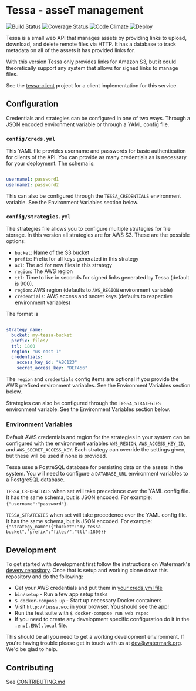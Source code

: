 # Tessa - asseT management

[ ![Build Status][3]    ][4]
[ ![Coverage Status][5] ][6]
[ ![Code Climate][7]    ][8]
[![Deploy](https://www.herokucdn.com/deploy/button.svg)](https://heroku.com/deploy?template=https://github.com/watermarkchurch/tessa)

Tessa is a small web API that manages assets by providing links to
upload, download, and delete remote files via HTTP. It has a database to
track metadata on all of the assets it has provided links for.

With this version Tessa only provides links for Amazon S3, but it could
theoretically support any system that allows for signed links to manage
files.

See the [tessa-client][tessa-client] project for a client implementation
for this service.

[tessa-client]: https://github.com/watermarkchurch/tessa-client

## Configuration

Credentials and strategies can be configured in one of two ways. Through
a JSON encoded environment variable or through a YAML config file.

### `config/creds.yml`

This YAML file provides username and passwords for basic authentication
for clients of the API. You can provide as many credentials as is
necessary for your deployment. The schema is:

```yaml

username1: password1
username2: password2

```

This can also be configured through the `TESSA_CREDENTIALS` environment
variable. See the Environment Variables section below.

### `config/strategies.yml`

The strategies file allows you to configure multiple strategies for file
storage. In this version all strategies are for AWS S3. These are the
possible options:

* `bucket`: Name of the S3 bucket
* `prefix`: Prefix for all keys generated in this strategy
* `acl`: The acl for new files in this strategy
* `region`: The AWS region
* `ttl`: Time to live in seconds for signed links generated by Tessa
  (default is 900).
* `region`: AWS region (defaults to `AWS_REGION` environment variable)
* `credentials`: AWS access and secret keys (defaults to respective
  environment variables)

The format is

```yaml

strategy_name:
  bucket: my-tessa-bucket
  prefix: files/
  ttl: 1800
  region: "us-east-1"
  credentials:
    access_key_id: "ABC123"
    secret_access_key: "DEF456"

```

The `region` and `credentials` config items are optional if you provide
the AWS prefixed environment variables. See the Environment Variables
section below.

Strategies can also be configured through the `TESSA_STRATEGIES`
environment variable. See the Environment Variables section below.

### Environment Variables

Default AWS credentials and region for the strategies in your system can
be configured with the environment variables `AWS_REGION`,
`AWS_ACCESS_KEY_ID`, and `AWS_SECRET_ACCESS_KEY`. Each strategy can
override the settings given, but these will be used if none is provided.

Tessa uses a PostreSQL database for persisting data on the assets in the
system. You will need to configure a `DATABASE_URL` environment
variables to a PostgreSQL database.

`TESSA_CREDENTIALS` when set will take precedence over the YAML config
file. It has the same schema, but is JSON encoded. For example:
`{"username":"password"}`.

`TESSA_STRATEGIES` when set will take precedence over the YAML config
file. It has the same schema, but is JSON encoded. For example:
`{"strategy_name":{"bucket":"my-tessa-bucket","prefix":"files/","ttl":1800}}`

## Development

To get started with development first follow the instructions on
Watermark's [devenv repository][9]. Once that is setup and working clone
down this repository and do the following:

- Get your AWS credentials and put them in [your creds.yml file](#Configuration)
- `bin/setup` - Run a few app setup tasks
- `$ docker-compose up` - Start up necessary Docker containers
- Visit `http://tessa.wcc` in your browser. You should see the app!
- Run the test suite with `$ docker-compose run web rspec`
- If you need to create any development specific configuration do it in
  the `.env[.ENV].local` file.

This should be all you need to get a working development environment. If
you're having trouble please get in touch with us at dev@watermark.org.
We'd be glad to help.

## Contributing

See [CONTRIBUTING.md][contributing]

[contributing]: https://github.com/watermarkchurch/tessa/blob/master/CONTRIBUTING.md

[0]: https://github.com/watermarkchurch/tessa
[1]: https://img.shields.io/gem/v/tessa.svg?style=flat
[2]: http://rubygems.org/gems/tessa "Gem Version"
[3]: https://img.shields.io/travis/watermarkchurch/tessa/master.svg?style=flat
[4]: https://travis-ci.org/watermarkchurch/tessa "Build Status"
[5]: https://codeclimate.com/github/watermarkchurch/tessa/badges/coverage.svg
[6]: https://codeclimate.com/github/watermarkchurch/tessa "Coverage Status"
[7]: https://img.shields.io/codeclimate/github/watermarkchurch/tessa.svg?style=flat
[8]: https://codeclimate.com/github/watermarkchurch/tessa "Code Climate"
[9]: https://github.com/watermarkchurch/devenv
